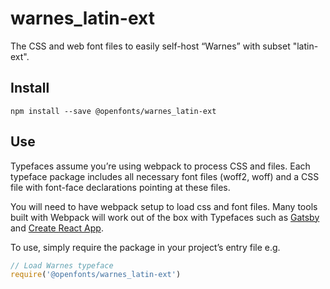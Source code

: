 
# warnes_latin-ext

The CSS and web font files to easily self-host “Warnes” with subset "latin-ext".

## Install

`npm install --save @openfonts/warnes_latin-ext`

## Use

Typefaces assume you’re using webpack to process CSS and files. Each typeface
package includes all necessary font files (woff2, woff) and a CSS file with
font-face declarations pointing at these files.

You will need to have webpack setup to load css and font files. Many tools built
with Webpack will work out of the box with Typefaces such as [Gatsby](https://github.com/gatsbyjs/gatsby)
and [Create React App](https://github.com/facebookincubator/create-react-app).

To use, simply require the package in your project’s entry file e.g.

```javascript
// Load Warnes typeface
require('@openfonts/warnes_latin-ext')
```
